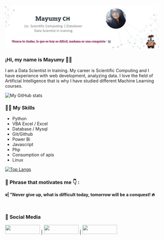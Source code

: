 <img src="https://raw.githubusercontent.com/MayumyCH/MayumyCH/main/resources/banner.png" alt="mayu"></a>

### ¡Hi, my name is Mayumy 🙋‍☠️
I am a Data Scientist in training.
My career is Scientific Computing and I have experience with web development, analyzing data.
I love the field of Artificial Intelligence that is why I have studied different Machine Learning courses.

![My GitHub stats](https://github-readme-stats.vercel.app/api?username=MayumyCH&show_icons=true&theme=dracula&count_private=true&layout=compact)

### 👩‍💻 **My Skills** 

- Python
- VBA Excel / Excel
- Database / Mysql
- Git/Github
- Power Bi
- Javascript
- Php
- Consumption of apis
- Linux


[![Top Langs](https://github-readme-stats.vercel.app/api/top-langs/?username=MayumyCH&theme=dracula)](https://github.com/MayumyCH/github-readme-stats)

### 🌟 **Phrase that motivates me 👇** :

**💀| "Never give up, what is difficult today, tomorrow will be a conquest! 🔥**

<br>

### 🔗 **Social Media**

<a href="https://www.linkedin.com/in/heydy-mayumy-carrasco-huaccha" target="_blank"><img src="https://img.shields.io/badge/linkedin-%230077B5.svg?&style=for-the-badge&logo=linkedin&logoColor=white" height="30" width="114"></a> | <a href="https://twitter.com/MayumyCH" target="_blank"><img src="https://img.shields.io/badge/twitter-%231DA1F2.svg?&style=for-the-badge&logo=twitter&logoColor=white" height="30" width="114"></a> | <a href="https://www.instagram.com/mayumych/" target="_blank"><img src="https://img.shields.io/badge/instagram-%23E4405F.svg?&style=for-the-badge&logo=instagram&logoColor=white" height="30" width="114"></a>
 
